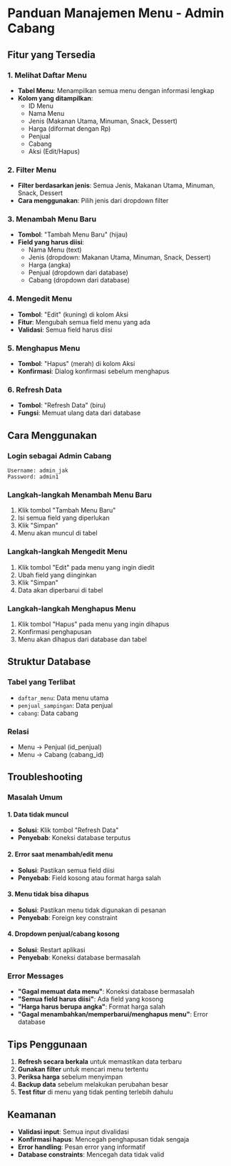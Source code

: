 # Panduan Manajemen Menu - Admin Cabang

## Fitur yang Tersedia

### 1. Melihat Daftar Menu
- **Tabel Menu**: Menampilkan semua menu dengan informasi lengkap
- **Kolom yang ditampilkan**:
  - ID Menu
  - Nama Menu
  - Jenis (Makanan Utama, Minuman, Snack, Dessert)
  - Harga (diformat dengan Rp)
  - Penjual
  - Cabang
  - Aksi (Edit/Hapus)

### 2. Filter Menu
- **Filter berdasarkan jenis**: Semua Jenis, Makanan Utama, Minuman, Snack, Dessert
- **Cara menggunakan**: Pilih jenis dari dropdown filter

### 3. Menambah Menu Baru
- **Tombol**: "Tambah Menu Baru" (hijau)
- **Field yang harus diisi**:
  - Nama Menu (text)
  - Jenis (dropdown: Makanan Utama, Minuman, Snack, Dessert)
  - Harga (angka)
  - Penjual (dropdown dari database)
  - Cabang (dropdown dari database)

### 4. Mengedit Menu
- **Tombol**: "Edit" (kuning) di kolom Aksi
- **Fitur**: Mengubah semua field menu yang ada
- **Validasi**: Semua field harus diisi

### 5. Menghapus Menu
- **Tombol**: "Hapus" (merah) di kolom Aksi
- **Konfirmasi**: Dialog konfirmasi sebelum menghapus

### 6. Refresh Data
- **Tombol**: "Refresh Data" (biru)
- **Fungsi**: Memuat ulang data dari database

## Cara Menggunakan

### Login sebagai Admin Cabang
```
Username: admin_jak
Password: admin1
```

### Langkah-langkah Menambah Menu Baru
1. Klik tombol "Tambah Menu Baru"
2. Isi semua field yang diperlukan
3. Klik "Simpan"
4. Menu akan muncul di tabel

### Langkah-langkah Mengedit Menu
1. Klik tombol "Edit" pada menu yang ingin diedit
2. Ubah field yang diinginkan
3. Klik "Simpan"
4. Data akan diperbarui di tabel

### Langkah-langkah Menghapus Menu
1. Klik tombol "Hapus" pada menu yang ingin dihapus
2. Konfirmasi penghapusan
3. Menu akan dihapus dari database dan tabel

## Struktur Database

### Tabel yang Terlibat
- `daftar_menu`: Data menu utama
- `penjual_sampingan`: Data penjual
- `cabang`: Data cabang

### Relasi
- Menu → Penjual (id_penjual)
- Menu → Cabang (cabang_id)

## Troubleshooting

### Masalah Umum

#### 1. Data tidak muncul
- **Solusi**: Klik tombol "Refresh Data"
- **Penyebab**: Koneksi database terputus

#### 2. Error saat menambah/edit menu
- **Solusi**: Pastikan semua field diisi
- **Penyebab**: Field kosong atau format harga salah

#### 3. Menu tidak bisa dihapus
- **Solusi**: Pastikan menu tidak digunakan di pesanan
- **Penyebab**: Foreign key constraint

#### 4. Dropdown penjual/cabang kosong
- **Solusi**: Restart aplikasi
- **Penyebab**: Koneksi database bermasalah

### Error Messages
- **"Gagal memuat data menu"**: Koneksi database bermasalah
- **"Semua field harus diisi"**: Ada field yang kosong
- **"Harga harus berupa angka"**: Format harga salah
- **"Gagal menambahkan/memperbarui/menghapus menu"**: Error database

## Tips Penggunaan

1. **Refresh secara berkala** untuk memastikan data terbaru
2. **Gunakan filter** untuk mencari menu tertentu
3. **Periksa harga** sebelum menyimpan
4. **Backup data** sebelum melakukan perubahan besar
5. **Test fitur** di menu yang tidak penting terlebih dahulu

## Keamanan

- **Validasi input**: Semua input divalidasi
- **Konfirmasi hapus**: Mencegah penghapusan tidak sengaja
- **Error handling**: Pesan error yang informatif
- **Database constraints**: Mencegah data tidak valid 